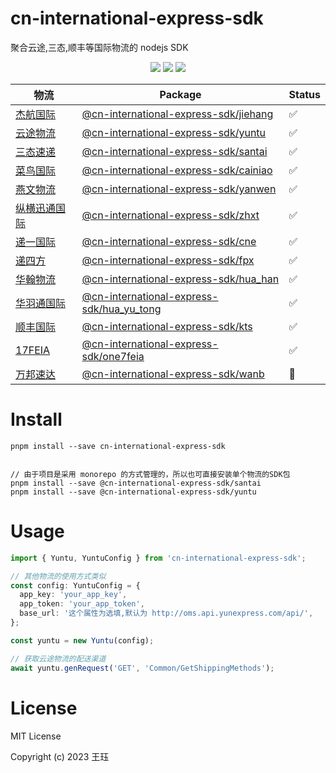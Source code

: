 # cn-international-express-sdk

聚合云途,三态,顺丰等国际物流的 nodejs SDK

<p align="center">
    <a href="https://npmcharts.com/compare/cn-international-express-sdk?minimal=true" rel="nofollow"><img src="https://img.shields.io/npm/dm/cn-international-express-sdk.svg" style="max-width:100%;"></a>
    <a href="https://www.npmjs.com/package/cn-international-express-sdk" rel="nofollow"><img src="https://img.shields.io/npm/v/cn-international-express-sdk.svg" style="max-width:100%;"></a>
    <a href="https://www.npmjs.com/package/cn-international-express-sdk" rel="nofollow"><img src="https://img.shields.io/npm/l/cn-international-express-sdk.svg?style=flat" style="max-width:100%;"></a>
</p>

| 物流                                                                                                                                                                                | Package                                                             | Status |
| ----------------------------------------------------------------------------------------------------------------------------------------------------------------------------------- | ------------------------------------------------------------------- | ------ |
| [杰航国际](https://xt.jiehang.net/sysstyle/clientApi/New-k5-API.pdf)                                                                                                                | [@cn-international-express-sdk/jiehang](./packages/jiehang)         | ✅     |
| [云途物流](https://yunexpress-fileupload.oss-cn-shenzhen.aliyuncs.com/%E4%BA%91%E9%80%94%E7%89%A9%E6%B5%81API%E6%8E%A5%E5%8F%A3%E5%BC%80%E5%8F%91%E8%A7%84%E8%8C%83OMS20230706.pdf) | [@cn-international-express-sdk/yuntu](./packages/yuntu)             | ✅     |
| [三态速递](https://www.sfcservice.com/webservice)                                                                                                                                   | [@cn-international-express-sdk/santai](./packages/santai)           | ✅     |
| [菜鸟国际](https://open.cainiao.com/document?namespace=gyuvti&slug=icpyy606guebmtrq)                                                                                                | [@cn-international-express-sdk/cainiao](./packages/cainiao)         | ✅     |
| [燕文物流](https://www.yw56.com.cn/webfile/API%E6%8E%A5%E5%8F%A3/)                                                                                                                  | [@cn-international-express-sdk/yanwen](./packages/yanwen)           | ✅     |
| [纵横迅通国际](http://order.globleexpress.com:8051/usercenter/manager/api_document.aspx)                                                                                            | [@cn-international-express-sdk/zhxt](./packages/zhxt)               | ✅     |
| [递一国际](https://docs.qq.com/pdf/DRnZBQW1ZRnRoQnpO?)                                                                                                                              | [@cn-international-express-sdk/cne](./packages/cne)                 | ✅     |
| [递四方](https://open.4px.com/apiInfo/apiDetail?itemId=2&mainId=96#)                                                                                                                | [@cn-international-express-sdk/fpx](./packages/fpx)                 | ✅     |
| [华翰物流](http://new.hh-exp.com:8181/docs/mindoc/createOrder)                                                                                                                      | [@cn-international-express-sdk/hua_han](./packages/hua_han)         | ✅     |
| [华羽通国际](http://szhyt.rtb56.com/usercenter/manager/api_document.aspx)                                                                                                           | [@cn-international-express-sdk/hua_yu_tong](./packages/hua_yu_tong) | ✅     |
| [顺丰国际](./assets/顺丰国际-KTS喀秋莎系统下单接口通用技术规范V4-7-20200509.docx)                                                                                                   | [@cn-international-express-sdk/kts](./packages/kts)                 | ✅     |
| [17FEIA](https://www.17feia.com/news?id=326&from=2)                                                                                                                                 | [@cn-international-express-sdk/one7feia](./packages/one7feia)       | ✅     |
| [万邦速达](http://apidoc.wanbexpress.com/)                                                                                                                                          | [@cn-international-express-sdk/wanb](./packages/wanb)               | 🚧     |

# Install

```shell
pnpm install --save cn-international-express-sdk


// 由于项目是采用 monorepo 的方式管理的，所以也可直接安装单个物流的SDK包
pnpm install --save @cn-international-express-sdk/santai
pnpm install --save @cn-international-express-sdk/yuntu
```

# Usage

```typescript
import { Yuntu, YuntuConfig } from 'cn-international-express-sdk';

// 其他物流的使用方式类似
const config: YuntuConfig = {
  app_key: 'your_app_key',
  app_token: 'your_app_token',
  base_url: '这个属性为选填,默认为 http://oms.api.yunexpress.com/api/',
};

const yuntu = new Yuntu(config);

// 获取云途物流的配送渠道
await yuntu.genRequest('GET', 'Common/GetShippingMethods');
```

# License

MIT License

Copyright (c) 2023 王珏
